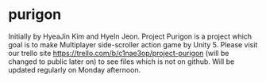 # purigon
Initially by HyeaJin Kim and HyeIn Jeon.
Project Purigon is a project which goal is to make Multiplayer side-scroller action game by Unity 5.
Please visit our trello site https://trello.com/b/c1nae3op/project-purigon (will be changed to public later on) to see files which is not on github. 
Will be updated regularly on Monday afternoon.
